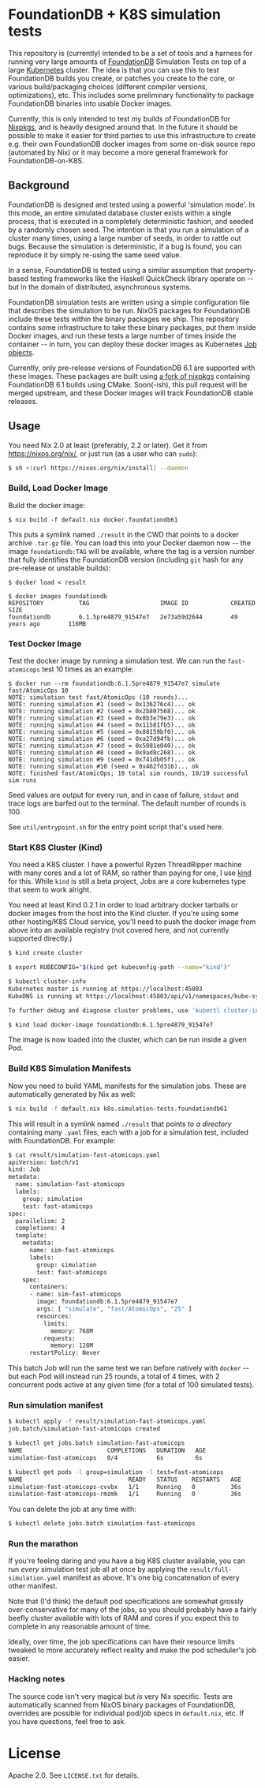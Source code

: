 # FoundationDB + K8S simulation tests

This repository is (currently) intended to be a set of tools and a harness for
running very large amounts of [FoundationDB](https://www.foundationdb.org)
Simulation Tests on top of a large [Kubernetes](https://kubernetes.io) cluster.
The idea is that you can use this to test FoundationDB builds you create, or
patches you create to the core, or various build/packaging choices (different
compiler versions, optimizations), etc. This includes some preliminary
functionality to package FoundationDB binaries into usable Docker images.

Currently, this is only intended to test my builds of FoundationDB for
[Nixpkgs](https://nixos.org), and is heavily designed around that. In the
future it should be possible to make it easier for third parties to use this
infrastructure to create e.g.  their own FoundationDB docker images from some
on-disk source repo (automated by Nix) or it may become a more general
framework for FoundationDB-on-K8S.

## Background

FoundationDB is designed and tested using a powerful 'simulation mode'. In this
mode, an entire simulated database cluster exists within a single process, that
is executed in a completely deterministic fashion, and seeded by a randomly
chosen seed. The intention is that you run a simulation of a cluster many
times, using a large number of seeds, in order to rattle out bugs. Because the
simulation is deterministic, if a bug is found, you can reproduce it by simply
re-using the same seed value.

In a sense, FoundationDB is tested using a similar assumption that
property-based testing frameworks like the Haskell QuickCheck library operate
on -- but in the domain of distributed, asynchronous systems.

FoundationDB simulation tests are written using a simple configuration file
that describes the simulation to be run. NixOS packages for FoundationDB
include these tests within the binary packages we ship. This repository
contains some infrastructure to take these binary packages, put them inside
Docker images, and run these tests a large number of times inside the container
-- in turn, you can deploy these docker images as Kubernetes [Job
objects](https://kubernetes.io/docs/concepts/workloads/controllers/jobs-run-to-completion/).

Currently, only pre-release versions of FoundationDB 6.1 are supported with
these images. These packages are built using [a fork of
nixpkgs](https://github.com/NixOS/nixpkgs/pull/61009) containing FoundationDB
6.1 builds using CMake. Soon(-ish), this pull request will be merged upstream,
and these Docker images will track FoundationDB stable releases.

## Usage

You need Nix 2.0 at least (preferably, 2.2 or later). Get it from
<https://nixos.org/nix/>, or just run (as a user who can `sudo`):

```bash
$ sh <(curl https://nixos.org/nix/install) --daemon
```

### Build, Load Docker Image

Build the docker image:

```
$ nix build -f default.nix docker.foundationdb61
```

This puts a symlink named `./result` in the CWD that points to a docker archive
`.tar.gz` file. You can load this into your Docker daemon now -- the image
`foundationdb:TAG` will be available, where the tag is a version number that
fully identifies the FoundationDB version (including `git` hash for any
pre-release or unstable builds):

```
$ docker load < result

$ docker images foundationdb
REPOSITORY          TAG                    IMAGE ID            CREATED             SIZE
foundationdb        6.1.5pre4879_91547e7   2e73a59d2644        49 years ago        116MB
```

### Test Docker Image

Test the docker image by running a simulation test. We can run the
`fast-atomicops` test 10 times as an example:

```
$ docker run --rm foundationdb:6.1.5pre4879_91547e7 simulate fast/AtomicOps 10
NOTE: simulation test fast/AtomicOps (10 rounds)...
NOTE: running simulation #1 (seed = 0x136276c4)... ok
NOTE: running simulation #2 (seed = 0x2b807568)... ok
NOTE: running simulation #3 (seed = 0x8b3e79e3)... ok
NOTE: running simulation #4 (seed = 0x11581fb5)... ok
NOTE: running simulation #5 (seed = 0x88159bf0)... ok
NOTE: running simulation #6 (seed = 0xa27d94fb)... ok
NOTE: running simulation #7 (seed = 0x5081e040)... ok
NOTE: running simulation #8 (seed = 0x9ad8c268)... ok
NOTE: running simulation #9 (seed = 0x741db05f)... ok
NOTE: running simulation #10 (seed = 0x462fd316)... ok
NOTE: finished fast/AtomicOps; 10 total sim rounds, 10/10 successful sim runs
```

Seed values are output for every run, and in case of failure, `stdout` and
trace logs are barfed out to the terminal. The default number of rounds is 100.

See `util/entrypoint.sh` for the entry point script that's used here.

### Start K8S Cluster (Kind)

You need a K8S cluster. I have a powerful Ryzen ThreadRipper machine with many
cores and a lot of RAM, so rather than paying for one, I use
[kind](https://github.com/kubernetes-sigs/kind) for this. While `kind` is still
a beta project, Jobs are a core kubernetes type that seem to work alright.

You need at least Kind 0.2.1 in order to load arbitrary docker tarballs or
docker images from the host into the Kind cluster. If you're using some other
hosting/K8S Cloud service, you'll need to push the docker image from above into
an available registry (not covered here, and not currently supported directly.)

```bash
$ kind create cluster

$ export KUBECONFIG="$(kind get kubeconfig-path --name="kind")"

$ kubectl cluster-info
Kubernetes master is running at https://localhost:45803
KubeDNS is running at https://localhost:45803/api/v1/namespaces/kube-system/services/kube-dns:dns/proxy

To further debug and diagnose cluster problems, use 'kubectl cluster-info dump'.

$ kind load docker-image foundationdb:6.1.5pre4879_91547e7
```

The image is now loaded into the cluster, which can be run inside a given Pod.

### Build K8S Simulation Manifests

Now you need to build YAML manifests for the simulation jobs. These are
automatically generated by Nix as well:

```bash
$ nix build -f default.nix k8s.simulation-tests.foundationdb61
```

This will result in a symlink named `./result` that points _to a directory_
containing many `.yaml` files, each with a job for a simulation test, included
with FoundationDB. For example:

```bash
$ cat result/simulation-fast-atomicops.yaml
apiVersion: batch/v1
kind: Job
metadata:
  name: simulation-fast-atomicops
  labels:
    group: simulation
    test: fast-atomicops
spec:
  parallelism: 2
  completions: 4
  template:
    metadata:
      name: sim-fast-atomicops
      labels:
        group: simulation
        test: fast-atomicops
    spec:
      containers:
      - name: sim-fast-atomicops
        image: foundationdb:6.1.5pre4879_91547e7
        args: [ "simulate", "fast/AtomicOps", "25" ]
        resources:
          limits:
            memory: 768M
          requests:
            memory: 128M
      restartPolicy: Never
```

This batch Job will run the same test we ran before natively with `docker` --
but each Pod will instead run 25 rounds, a total of 4 times, with 2 concurrent
pods active at any given time (for a total of 100 simulated tests).

### Run simulation manifest

```bash
$ kubectl apply -f result/simulation-fast-atomicops.yaml
job.batch/simulation-fast-atomicops created

$ kubectl get jobs.batch simulation-fast-atomicops
NAME                        COMPLETIONS   DURATION   AGE
simulation-fast-atomicops   0/4           6s         6s

$ kubectl get pods -l group=simulation -l test=fast-atomicops
NAME                              READY   STATUS    RESTARTS   AGE
simulation-fast-atomicops-cvvbx   1/1     Running   0          36s
simulation-fast-atomicops-rmzmk   1/1     Running   0          36s
```

You can delete the job at any time with:

```bash
$ kubectl delete jobs.batch simulation-fast-atomicops
```

### Run the marathon

If you're feeling daring and you have a big K8S cluster available, you can run
_every_ simulation test job all at once by applying the
`result/full-simulation.yaml` manifest as above. It's one big concatenation of
every other manifest.

Note that (I'd think) the default pod specifications are somewhat grossly
over-conservative for many of the jobs, so you should probably have a fairly
beefly cluster available with lots of RAM and cores if you expect this to
complete in any reasonable amount of time.

Ideally, over time, the job specifications can have their resource limits
tweaked to more accurately reflect reality and make the pod scheduler's job
easier.

### Hacking notes

The source code isn't very magical but *is* very Nix specific. Tests are
automatically scanned from NixOS binary packages of FoundationDB, overrides are
possible for individual pod/job specs in `default.nix`, etc. If you have
questions, feel free to ask.

# License

Apache 2.0. See `LICENSE.txt` for details.
